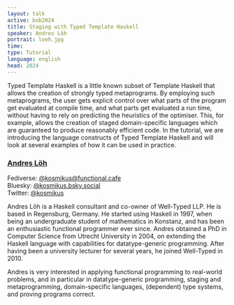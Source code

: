 ```yaml
---
layout: talk
active: bob2024
title: Staging with Typed Template Haskell
speaker: Andres Löh
portrait: loeh.jpg
time:
type: Tutorial
language: english
head: 2024
---
```


Typed Template Haskell is a little known subset of Template Haskell
that allows the creation of strongly typed metaprograms. By employing
such metaprograms, the user gets explicit control over what parts of
the program get evaluated at compile time, and what parts get
evaluated a run time, without having to rely on predicting the
heuristics of the optimiser. This, for example, allows the creation of
staged domain-specific languages which are guaranteed to produce
reasonably efficient code. In the tutorial, we are introducing the
language constructs of Typed Template Haskell and will look at several
examples of how it can be used in practice.

### [Andres Löh](https://andres-loeh.de)

Fediverse: [@kosmikus@functional.cafe](https://functional.cafe/@kosmikus)<br/>
Bluesky: [@kosmikus.bsky.social](https://bsky.app/profile/kosmikus.bsky.social)<br/>
Twitter: [@kosmikus](https://twitter.com/kosmikus)

Andres Löh is a Haskell consultant and co-owner of Well-Typed LLP. He
is based in Regensburg, Germany. He started using Haskell in 1997,
when being an undergraduate student of mathematics in Konstanz, and
has been an enthusiastic functional programmer ever since. Andres
obtained a PhD in Computer Science from Utrecht University in 2004, on
extending the Haskell language with capabilities for datatype-generic
programming. After having been a university lecturer for several
years, he joined Well-Typed in 2010.

Andres is very interested in applying functional programming to
real-world problems, and in particular in datatype-generic
programming, staging and metaprogramming, domain-specific languages,
(dependent) type systems, and proving programs correct.
